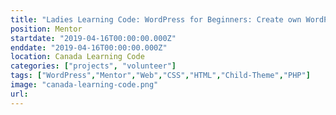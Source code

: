 ```yaml
---
title: "Ladies Learning Code: WordPress for Beginners: Create own WordPress Theme. Theme-Child, Custom Theme"
position: Mentor
startdate: "2019-04-16T00:00:00.000Z"
enddate: "2019-04-16T00:00:00.000Z"
location: Canada Learning Code
categories: ["projects", "volunteer"]
tags: ["WordPress","Mentor","Web","CSS","HTML","Child-Theme","PHP"]
image: "canada-learning-code.png"
url:
---
```


